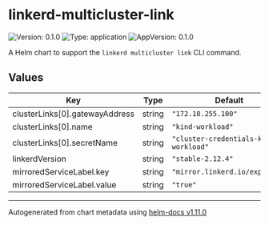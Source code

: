 # linkerd-multicluster-link

![Version: 0.1.0](https://img.shields.io/badge/Version-0.1.0-informational?style=flat-square) ![Type: application](https://img.shields.io/badge/Type-application-informational?style=flat-square) ![AppVersion: 0.1.0](https://img.shields.io/badge/AppVersion-0.1.0-informational?style=flat-square)

A Helm chart to support the `linkerd multicluster link` CLI command.

## Values

| Key | Type | Default | Description |
|-----|------|---------|-------------|
| clusterLinks[0].gatewayAddress | string | `"172.18.255.100"` |  |
| clusterLinks[0].name | string | `"kind-workload"` |  |
| clusterLinks[0].secretName | string | `"cluster-credentials-kind-workload"` |  |
| linkerdVersion | string | `"stable-2.12.4"` |  |
| mirroredServiceLabel.key | string | `"mirror.linkerd.io/exported"` |  |
| mirroredServiceLabel.value | string | `"true"` |  |

----------------------------------------------
Autogenerated from chart metadata using [helm-docs v1.11.0](https://github.com/norwoodj/helm-docs/releases/v1.11.0)
